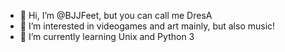 - 👋 Hi, I’m @BJJFeet, but you can call me DresA
- 👀 I’m interested in videogames and art mainly, but also music!
- 🌱 I’m currently learning Unix and Python 3
